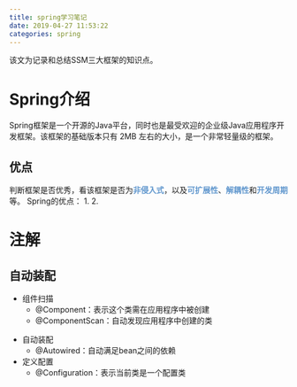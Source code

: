 ```yaml
---
title: spring学习笔记
date: 2019-04-27 11:53:22
categories: spring
---
```

该文为记录和总结SSM三大框架的知识点。

# Spring介绍
Spring框架是一个开源的Java平台，同时也是最受欢迎的企业级Java应用程序开发框架。该框架的基础版本只有 2MB 左右的大小，是一个非常轻量级的框架。

## 优点
判断框架是否优秀，看该框架是否为<font color = "#6298CE">**非侵入式**</font>，以及<font color = "#6298CE">**可扩展性**</font>、<font color = "#6298CE">**解耦性**</font>和<font color = "#6298CE">**开发周期**</font>等。
Spring的优点：
  1.
  2.
    



# 注解
## 自动装配
* 组件扫描
    - @Component：表示这个类需在应用程序中被创建
    - @ComponentScan：自动发现应用程序中创建的类 
- 自动装配
    - @Autowired：自动满足bean之间的依赖 
- 定义配置
    - @Configuration：表示当前类是一个配置类


